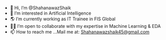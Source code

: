 - 👋 Hi, I’m @ShahanawazShaik
- 👀 I’m interested in Artificial Intelligence
- 🌎 I’m currently working as IT Trainee in FIS Global
- ✍🏻 I’m open to collaborate with my expertise in Machine Learning & EDA 
- 📫 How to reach me ...Mail me at: Shahanawazshaik45@gmail.com

<!---
ShahanawazShaik/ShahanawazShaik is a ✨ special ✨ repository because its `README.md` (this file) appears on your GitHub profile.
You can click the Preview link to take a look at your changes.
--->
